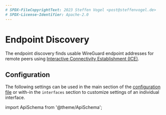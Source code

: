 ```yaml
---
# SPDX-FileCopyrightText: 2023 Steffen Vogel <post@steffenvogel.de>
# SPDX-License-Identifier: Apache-2.0
---
```


# Endpoint Discovery

The endpoint discovery finds usable WireGuard endpoint addresses for remote peers using [Interactive Connectivity Establishment (ICE)](https://en.wikipedia.org/wiki/Interactive_Connectivity_Establishment).

## Configuration

The following settings can be used in the main section of the [configuration file](../config/) or with-in the `interfaces` section to customize settings of an individual interface.

import ApiSchema from '@theme/ApiSchema';

<ApiSchema pointer="#/components/schemas/EndpointDiscoverySettings" />
